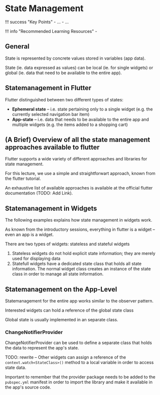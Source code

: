 # State Management


!!! success "Key Points"
    - ...
    - ...


!!! info "Recommended Learning Resources"
    - 


## General

State is represented by concrete values stored in variables (app data).

State (ie. data expressed as values) can be local (ie. for single widgets) or global (ie. data that need to be available to the entire app).


## Statemanagement in Flutter

Flutter distinguished between two different types of states:

- **Ephemeral state** – i.e. state pertaining only to a single widget (e.g. the currently selected navigation bar item)
- **App-state** – i.e. data that needs to be available to the entire app and multiple widgets (e.g. the items added to a shopping cart)


## (A Brief) Overview of all the state management approaches available to flutter

Flutter supports a wide variety of different approaches and libraries for state management. 

For this lecture, we use a simple and straightforwart approach, known from the flutter tutorial.

An exhaustive list of available approaches is available at the official flutter documentation (TODO: Add Link).


## Statemanagement in Widgets

The following examples explains how state management in widgets work. 

As known from the introductory sessions, everything in flutter is a widget – even an app is a widget.

There are two types of widgets: stateless and stateful widgets

1. Stateless widgets do not hold explicit state information; they are merely used for displaying data
2. Statefull widgets have a dedicated state class that holds all state information. The normal widget class creates an instance of the state class in order to manage all state information.





## Statemanagement on the App-Level

Statemanagement for the entire app works similar to the observer pattern.

Interested widgets can hold a reference of the global state class

Global state is usually implemented in an separate class.


### ChangeNotifierProvider

ChangeNotifierProvider can be used to define a separate class that holds the data to represent the app's state.

TODO: rewrite – Other widgets can assign a reference of the `context.watch<StateClass>()` method to a local variable in order to access state data.

Important to remember that the provider package needs to be added to the `pubspec.yml` manifest in order to import the library and make it available in the app's source code.
